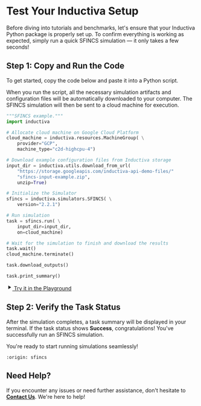 # Test Your Inductiva Setup
Before diving into tutorials and benchmarks, let's ensure that your Inductiva Python package is properly set up. To confirm everything is working as expected, simply run a quick SFINCS simulation — it only takes a few seconds!

## Step 1: Copy and Run the Code
To get started, copy the code below and paste it into a Python script.

When you run the script, all the necessary simulation artifacts and configuration files will be automatically downloaded to your computer. The SFINCS simulation will then be sent to a cloud machine for execution.

```python
"""SFINCS example."""
import inductiva

# Allocate cloud machine on Google Cloud Platform
cloud_machine = inductiva.resources.MachineGroup( \
    provider="GCP",
    machine_type="c2d-highcpu-4")

# Download example configuration files from Inductiva storage
input_dir = inductiva.utils.download_from_url(
    "https://storage.googleapis.com/inductiva-api-demo-files/"
    "sfincs-input-example.zip",
    unzip=True)

# Initialize the Simulator
sfincs = inductiva.simulators.SFINCS( \
    version="2.2.1")

# Run simulation
task = sfincs.run( \
    input_dir=input_dir,
    on=cloud_machine)

# Wait for the simulation to finish and download the results
task.wait()
cloud_machine.terminate()

task.download_outputs()

task.print_summary()
```

<a href="https://console-dev.inductiva.ai/playground?simulator_name=sfincs" class="try-playground-button" target="_blank">
  <svg class="icon" xmlns="http://www.w3.org/2000/svg" width="16" height="16" viewBox="0 0 24 24" fill="currentColor">
    <path d="M8 5v14l11-7z"/>
  </svg>
  Try it in the Playground
</a>

## Step 2: Verify the Task Status
After the simulation completes, a task summary will be displayed in your terminal. If the task status shows **Success**, congratulations! You've successfully run an SFINCS simulation.

You're ready to start running simulations seamlessly!

```{banner_small}
:origin: sfincs
```

## Need Help?
If you encounter any issues or need further assistance, don't hesitate to [**Contact Us**](mailto:support@inductiva.ai). We're here to help!
